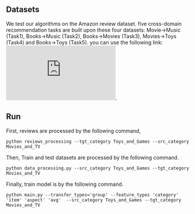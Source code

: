 
## Datasets
We test our algorithms on the Amazon review dataset. five cross-domain recommendation tasks are built upon these four datasets: Movie->Music (Task1), Books->Music (Task2), Books->Movies (Task3), Movies->Toys (Task4) and Books->Toys (Task5).
you can use the following link: ![Amazon Reviews](http://jmcauley.ucsd.edu/data/amazon/links.html).

## Run
First, reviews are processed by the following command,
```
python reviews_processing --tgt_category Toys_and_Games --src_category Movies_and_TV
```

Then, Train and test datasets are processed by the following command.
```
python data_processing.py --src_category Toys_and_Games --tgt_category Movies_and_TV
```

Finally, train model is by the following command.
```
python main.py --transfer_types='group' --feature_types 'category' 'item' 'aspect' 'avg'  --src_category Toys_and_Games --tgt_category Movies_and_TV
```


